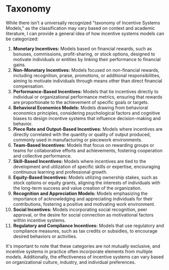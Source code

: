 # Taxonomy

While there isn't a universally recognized "taxonomy of Incentive Systems Models," as the classification may vary based on context and academic literature, I can provide a general idea of how incentive systems models can be categorized:

1. **Monetary Incentives:** Models based on financial rewards, such as bonuses, commissions, profit-sharing, or stock options, designed to motivate individuals or entities by linking their performance to financial gains.
2. **Non-Monetary Incentives:** Models focused on non-financial rewards, including recognition, praise, promotions, or additional responsibilities, aiming to motivate individuals through means other than direct financial compensation.
3. **Performance-Based Incentives:** Models that tie incentives directly to individual or organizational performance metrics, ensuring that rewards are proportionate to the achievement of specific goals or targets.
4. **Behavioral Economics Models:** Models drawing from behavioral economics principles, considering psychological factors and cognitive biases to design incentive systems that influence decision-making and behavior.
5. **Piece Rate and Output-Based Incentives:** Models where incentives are directly correlated with the quantity or quality of output produced, commonly used in manufacturing or piecework environments.
6. **Team-Based Incentives:** Models that focus on rewarding groups or teams for collaborative efforts and achievements, fostering cooperation and collective performance.
7. **Skill-Based Incentives:** Models where incentives are tied to the development and utilization of specific skills or expertise, encouraging continuous learning and professional growth.
8. **Equity-Based Incentives:** Models utilizing ownership stakes, such as stock options or equity grants, aligning the interests of individuals with the long-term success and value creation of the organization.
9. **Recognition and Appreciation Models:** Models emphasizing the importance of acknowledging and appreciating individuals for their contributions, fostering a positive and motivating work environment.
10. **Social Incentives:** Models incorporating social recognition, peer approval, or the desire for social connection as motivational factors within incentive systems.
11. **Regulatory and Compliance Incentives:** Models that use regulatory and compliance measures, such as tax credits or subsidies, to encourage desired behaviors or activities.

It's important to note that these categories are not mutually exclusive, and incentive systems in practice often incorporate elements from multiple models. Additionally, the effectiveness of incentive systems can vary based on organizational culture, industry, and individual preferences.